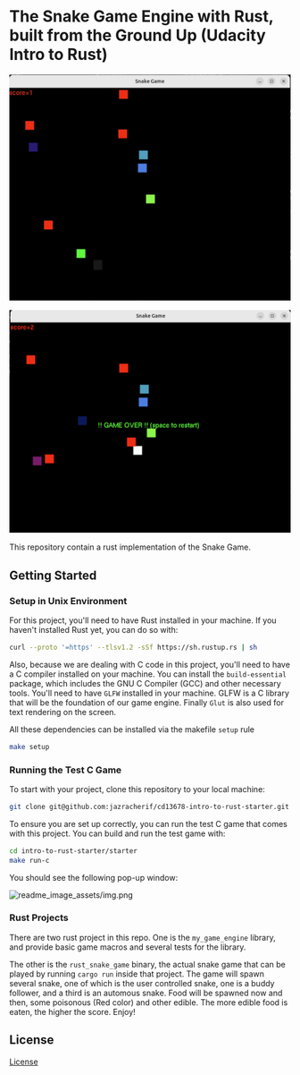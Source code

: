 # The Snake Game Engine with Rust, built from the Ground Up (Udacity Intro to Rust)

![readme_image_assets/snake_game.jpg](readme_image_assets/snake_game.jpg)

![readme_image_assets/snake_game2.jpg](readme_image_assets/snake_game2.png)

This repository contain a rust implementation of the Snake Game. 

## Getting Started

### Setup in Unix Environment

For this project, you'll need to have Rust installed in your machine. If you haven't installed Rust yet, you can do so with:

```bash
curl --proto '=https' --tlsv1.2 -sSf https://sh.rustup.rs | sh
```

Also, because we are dealing with C code in this project, you'll need to have a C compiler installed on your machine. You can install the `build-essential` package, which includes the GNU C Compiler (GCC) and other necessary tools. You'll need to have `GLFW` installed in your machine. GLFW is a C library that will be the foundation of our game engine. Finally `Glut` is also used for text rendering on the screen. 

All these dependencies can be installed via the makefile `setup` rule

```bash
make setup
```

### Running the Test C Game

To start with your project, clone this repository to your local machine:

```bash
git clone git@github.com:jazracherif/cd13678-intro-to-rust-starter.git
```

To ensure you are set up correctly, you can run the test C game that comes with this project. You can build and run the test game with:

```bash
cd intro-to-rust-starter/starter
make run-c
```

You should see the following pop-up window:

![readme_image_assets/img.png](readme_image_assets/img.png)

### Rust Projects

There are two rust project in this repo. One is the `my_game_engine` library, and provide basic game macros and several tests for the library.

The other is the `rust_snake_game` binary, the actual snake game that can be played by running `cargo run` inside that project. The game will spawn several snake, one of which is the user controlled snake, one is a buddy follower, and a third is an automous snake. Food will be spawned now and then, some poisonous (Red color) and other edible. The more edible food is eaten, the higher the score. Enjoy!


## License

[License](LICENSE.txt)
